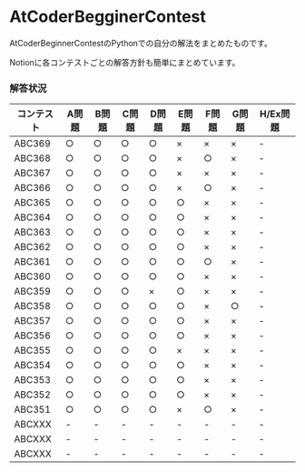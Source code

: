 # AtCoderBegginerContest
AtCoderBeginnerContestのPythonでの自分の解法をまとめたものです。

Notionに各コンテストごとの解答方針も簡単にまとめています。
### 解答状況
|コンテスト|A問題|B問題|C問題|D問題|E問題|F問題|G問題|H/Ex問題|
|---|---|---|---|---|---|---|---|---|
|ABC369|○|○|○|○|×|×|×|-|
|ABC368|○|○|○|○|×|○|×|-|
|ABC367|○|○|○|○|×|×|×|-|
|ABC366|○|○|○|○|×|○|×|-|
|ABC365|○|○|○|○|○|×|×|-|
|ABC364|○|○|○|○|○|×|×|-|
|ABC363|○|○|○|○|○|×|×|-|
|ABC362|○|○|○|○|○|×|×|-|
|ABC361|○|○|○|○|○|○|×|-|
|ABC360|○|○|○|○|○|×|×|-|
|ABC359|○|○|○|×|○|×|×|-|
|ABC358|○|○|○|○|○|×|○|-|
|ABC357|○|○|○|○|○|×|×|-|
|ABC356|○|○|○|○|○|×|×|-|
|ABC355|○|○|○|○|×|×|×|-|
|ABC354|○|○|○|○|○|×|×|-|
|ABC353|○|○|○|○|○|×|×|-|
|ABC352|○|○|○|○|○|×|×|-|
|ABC351|○|○|○|○|×|○|×|-|
|ABCXXX|-|-|-|-|-|-|-|-|
|ABCXXX|-|-|-|-|-|-|-|-|
|ABCXXX|-|-|-|-|-|-|-|-|